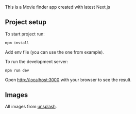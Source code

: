 This is a Movie finder app created with latest Next.js

## Project setup

To start project run:

```bash
npm install
```

Add env file (you can use the one from example).

To run the development server:

```bash
npm run dev
```

Open [http://localhost:3000](http://localhost:3000) with your browser to see the result.

## Images

All images from [unsplash](https://unsplash.com).
